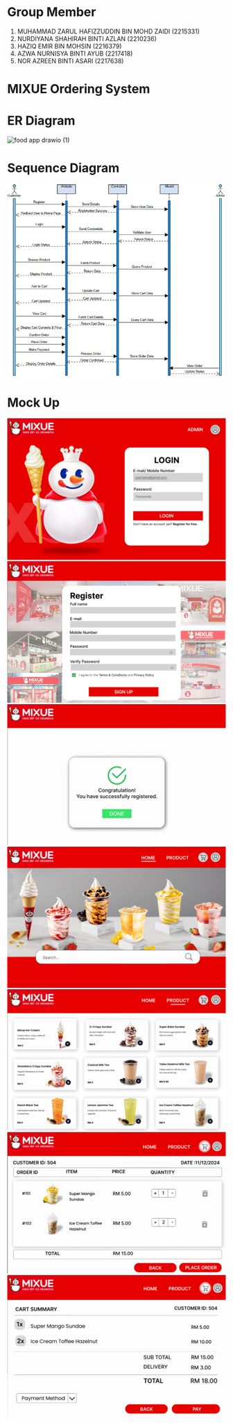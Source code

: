 # Group Member
1. MUHAMMAD ZARUL HAFIZZUDDIN BIN MOHD ZAIDI (2215331)
2. NURDIYANA SHAHIRAH BINTI AZLAN (2210236)
3. HAZIQ EMIR BIN  MOHSIN (2216379)
4. AZWA NURNISYA BINTI AYUB (2217418)
5. NOR AZREEN BINTI ASARI (2217638)

# MIXUE Ordering System



# ER Diagram
![food app drawio (1)](https://github.com/user-attachments/assets/9038ca9d-9a92-49ee-8e76-fe1e14c8933e)

# Sequence Diagram
![Alt text](sequenceDiagram.jpg?raw=true)

# Mock Up
![Alt text](mixue_login.png?raw=true)
![Alt text](mixue_register.png?raw=true)
![Alt text](mixue_register2.png?raw=true)
![Alt text](mixue_home.png?raw=true)
![Alt text](mixue_product.png?raw=true)
![Alt text](mixue_cart.png?raw=true)
![Alt text](mixue_cartsummary.png?raw=true)

